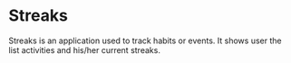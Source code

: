 # Streaks

Streaks is an application used to track habits or events. It shows user the list activities and his/her current streaks.
